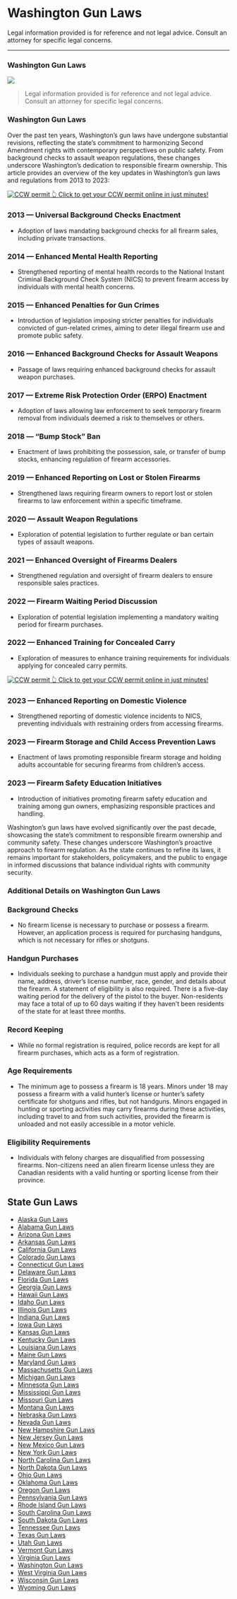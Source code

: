 # Washington Gun Laws

Legal information provided is for reference and not legal advice. Consult an attorney for specific legal concerns. 

* * *

### Washington Gun Laws

![](https://cdn-images-1.medium.com/max/1200/1*-dAsnK_--GoQHS781UFUNQ.png)

> Legal information provided is for reference and not legal advice. Consult an attorney for specific legal concerns.

### Washington Gun Laws

Over the past ten years, Washington’s gun laws have undergone substantial revisions, reflecting the state’s commitment to harmonizing Second Amendment rights with contemporary perspectives on public safety. From background checks to assault weapon regulations, these changes underscore Washington’s dedication to responsible firearm ownership. This article provides an overview of the key updates in Washington’s gun laws and regulations from 2013 to 2023:

<a href="https://serp.ly/ccw">
<div>
    <img src="https://cdn-images-1.medium.com/max/1200/1*aCmvRhaa5Xjz4zDZxHzAjg.png" alt="CCW permit">
    👆 Click to get your CCW permit online in just minutes!
</div>
</a>

### 2013 — Universal Background Checks Enactment

  * Adoption of laws mandating background checks for all firearm sales, including private transactions.



### 2014 — Enhanced Mental Health Reporting

  * Strengthened reporting of mental health records to the National Instant Criminal Background Check System (NICS) to prevent firearm access by individuals with mental health concerns.



### 2015 — Enhanced Penalties for Gun Crimes

  * Introduction of legislation imposing stricter penalties for individuals convicted of gun-related crimes, aiming to deter illegal firearm use and promote public safety.



### 2016 — Enhanced Background Checks for Assault Weapons

  * Passage of laws requiring enhanced background checks for assault weapon purchases.



### 2017 — Extreme Risk Protection Order (ERPO) Enactment

  * Adoption of laws allowing law enforcement to seek temporary firearm removal from individuals deemed a risk to themselves or others.



### 2018 — “Bump Stock” Ban

  * Enactment of laws prohibiting the possession, sale, or transfer of bump stocks, enhancing regulation of firearm accessories.



### 2019 — Enhanced Reporting on Lost or Stolen Firearms

  * Strengthened laws requiring firearm owners to report lost or stolen firearms to law enforcement within a specific timeframe.



### 2020 — Assault Weapon Regulations

  * Exploration of potential legislation to further regulate or ban certain types of assault weapons.



### 2021 — Enhanced Oversight of Firearms Dealers

  * Strengthened regulation and oversight of firearm dealers to ensure responsible sales practices.



### 2022 — Firearm Waiting Period Discussion

  * Exploration of potential legislation implementing a mandatory waiting period for firearm purchases.



### 2022 — Enhanced Training for Concealed Carry

  * Exploration of measures to enhance training requirements for individuals applying for concealed carry permits.



<a href="https://serp.ly/ccw">
<div>
    <img src="https://cdn-images-1.medium.com/max/1200/1*TMCVgNoKp2NAtvLSAMkaJg.png" alt="CCW permit">
    👆 Click to get your CCW permit online in just minutes!
</div>
</a>


### 2023 — Enhanced Reporting on Domestic Violence

  * Strengthened reporting of domestic violence incidents to NICS, preventing individuals with restraining orders from accessing firearms.



### 2023 — Firearm Storage and Child Access Prevention Laws

  * Enactment of laws promoting responsible firearm storage and holding adults accountable for securing firearms from children’s access.



### 2023 — Firearm Safety Education Initiatives

  * Introduction of initiatives promoting firearm safety education and training among gun owners, emphasizing responsible practices and handling.



Washington’s gun laws have evolved significantly over the past decade, showcasing the state’s commitment to responsible firearm ownership and community safety. These changes underscore Washington’s proactive approach to firearm regulation. As the state continues to refine its laws, it remains important for stakeholders, policymakers, and the public to engage in informed discussions that balance individual rights with community security.

### Additional Details on Washington Gun Laws

### Background Checks

  * No firearm license is necessary to purchase or possess a firearm. However, an application process is required for purchasing handguns, which is not necessary for rifles or shotguns.



### Handgun Purchases

  * Individuals seeking to purchase a handgun must apply and provide their name, address, driver’s license number, race, gender, and details about the firearm. A statement of eligibility is also required. There is a five-day waiting period for the delivery of the pistol to the buyer. Non-residents may face a total of up to 60 days waiting if they haven’t been residents of the state for at least three months.



### Record Keeping

  * While no formal registration is required, police records are kept for all firearm purchases, which acts as a form of registration.



### Age Requirements

  * The minimum age to possess a firearm is 18 years. Minors under 18 may possess a firearm with a valid hunter’s license or hunter’s safety certificate for shotguns and rifles, but not handguns. Minors engaged in hunting or sporting activities may carry firearms during these activities, including travel to and from such activities, provided the firearm is unloaded and not easily accessible in a motor vehicle.



### Eligibility Requirements

  * Individuals with felony charges are disqualified from possessing firearms. Non-citizens need an alien firearm license unless they are Canadian residents with a valid hunting or sporting license from their province.




## State Gun Laws

- [Alaska Gun Laws](https://github.com/universityofguns/laws/blob/main/state-gun-laws/Alaska-Gun-Laws.md)
- [Alabama Gun Laws](https://github.com/universityofguns/laws/blob/main/state-gun-laws/Alabama-Gun-Laws.md)
- [Arizona Gun Laws](https://github.com/universityofguns/laws/blob/main/state-gun-laws/Arizona-Gun-Laws.md)
- [Arkansas Gun Laws](https://github.com/universityofguns/laws/blob/main/state-gun-laws/Arkansas-Gun-Laws.md)
- [California Gun Laws](https://github.com/universityofguns/laws/blob/main/state-gun-laws/California-Gun-Laws.md)
- [Colorado Gun Laws](https://github.com/universityofguns/laws/blob/main/state-gun-laws/Colorado-Gun-Laws.md)
- [Connecticut Gun Laws](https://github.com/universityofguns/laws/blob/main/state-gun-laws/Connecticut-Gun-Laws.md)
- [Delaware Gun Laws](https://github.com/universityofguns/laws/blob/main/state-gun-laws/Delaware-Gun-Laws.md)
- [Florida Gun Laws](https://github.com/universityofguns/laws/blob/main/state-gun-laws/Florida-Gun-Laws.md)
- [Georgia Gun Laws](https://github.com/universityofguns/laws/blob/main/state-gun-laws/Georgia-Gun-Laws.md)
- [Hawaii Gun Laws](https://github.com/universityofguns/laws/blob/main/state-gun-laws/Hawaii-Gun-Laws.md)
- [Idaho Gun Laws](https://github.com/universityofguns/laws/blob/main/state-gun-laws/Idaho-Gun-Laws.md)
- [Illinois Gun Laws](https://github.com/universityofguns/laws/blob/main/state-gun-laws/Illinois-Gun-Laws.md)
- [Indiana Gun Laws](https://github.com/universityofguns/laws/blob/main/state-gun-laws/Indiana-Gun-Laws.md)
- [Iowa Gun Laws](https://github.com/universityofguns/laws/blob/main/state-gun-laws/Iowa-Gun-Laws.md)
- [Kansas Gun Laws](https://github.com/universityofguns/laws/blob/main/state-gun-laws/Kansas-Gun-Laws.md)
- [Kentucky Gun Laws](https://github.com/universityofguns/laws/blob/main/state-gun-laws/Kentucky-Gun-Laws.md)
- [Louisiana Gun Laws](https://github.com/universityofguns/laws/blob/main/state-gun-laws/Louisiana-Gun-Laws.md)
- [Maine Gun Laws](https://github.com/universityofguns/laws/blob/main/state-gun-laws/Maine-Gun-Laws.md)
- [Maryland Gun Laws](https://github.com/universityofguns/laws/blob/main/state-gun-laws/Maryland-Gun-Laws.md)
- [Massachusetts Gun Laws](https://github.com/universityofguns/laws/blob/main/state-gun-laws/Massachusetts-Gun-Laws.md)
- [Michigan Gun Laws](https://github.com/universityofguns/laws/blob/main/state-gun-laws/Michigan-Gun-Laws.md)
- [Minnesota Gun Laws](https://github.com/universityofguns/laws/blob/main/state-gun-laws/Minnesota-Gun-Laws.md)
- [Mississippi Gun Laws](https://github.com/universityofguns/laws/blob/main/state-gun-laws/Mississippi-Gun-Laws.md)
- [Missouri Gun Laws](https://github.com/universityofguns/laws/blob/main/state-gun-laws/Missouri-Gun-Laws.md)
- [Montana Gun Laws](https://github.com/universityofguns/laws/blob/main/state-gun-laws/Montana-Gun-Laws.md)
- [Nebraska Gun Laws](https://github.com/universityofguns/laws/blob/main/state-gun-laws/Nebraska-Gun-Laws.md)
- [Nevada Gun Laws](https://github.com/universityofguns/laws/blob/main/state-gun-laws/Nevada-Gun-Laws.md)
- [New Hampshire Gun Laws](https://github.com/universityofguns/laws/blob/main/state-gun-laws/New-Hampshire-Gun-Laws.md)
- [New Jersey Gun Laws](https://github.com/universityofguns/laws/blob/main/state-gun-laws/New-Jersey-Gun-Laws.md)
- [New Mexico Gun Laws](https://github.com/universityofguns/laws/blob/main/state-gun-laws/New-Mexico-Gun-Laws.md)
- [New York Gun Laws](https://github.com/universityofguns/laws/blob/main/state-gun-laws/New-York-Gun-Laws.md)
- [North Carolina Gun Laws](https://github.com/universityofguns/laws/blob/main/state-gun-laws/North-Carolina-Gun-Laws.md)
- [North Dakota Gun Laws](https://github.com/universityofguns/laws/blob/main/state-gun-laws/North-Dakota-Gun-Laws.md)
- [Ohio Gun Laws](https://github.com/universityofguns/laws/blob/main/state-gun-laws/Ohio-Gun-Laws.md)
- [Oklahoma Gun Laws](https://github.com/universityofguns/laws/blob/main/state-gun-laws/Oklahoma-Gun-Laws.md)
- [Oregon Gun Laws](https://github.com/universityofguns/laws/blob/main/state-gun-laws/Oregon-Gun-Laws.md)
- [Pennsylvania Gun Laws](https://github.com/universityofguns/laws/blob/main/state-gun-laws/Pennsylvania-Gun-Laws.md)
- [Rhode Island Gun Laws](https://github.com/universityofguns/laws/blob/main/state-gun-laws/Rhode-Island-Gun-Laws.md)
- [South Carolina Gun Laws](https://github.com/universityofguns/laws/blob/main/state-gun-laws/South-Carolina-Gun-Laws.md)
- [South Dakota Gun Laws](https://github.com/universityofguns/laws/blob/main/state-gun-laws/South-Dakota-Gun-Laws.md)
- [Tennessee Gun Laws](https://github.com/universityofguns/laws/blob/main/state-gun-laws/Tennessee-Gun-Laws.md)
- [Texas Gun Laws](https://github.com/universityofguns/laws/blob/main/state-gun-laws/Texas-Gun-Laws.md)
- [Utah Gun Laws](https://github.com/universityofguns/laws/blob/main/state-gun-laws/Utah-Gun-Laws.md)
- [Vermont Gun Laws](https://github.com/universityofguns/laws/blob/main/state-gun-laws/Vermont-Gun-Laws.md)
- [Virginia Gun Laws](https://github.com/universityofguns/laws/blob/main/state-gun-laws/Virginia-Gun-Laws.md)
- [Washington Gun Laws](https://github.com/universityofguns/laws/blob/main/state-gun-laws/Washington-Gun-Laws.md)
- [West Virginia Gun Laws](https://github.com/universityofguns/laws/blob/main/state-gun-laws/West-Virginia-Gun-Laws.md)
- [Wisconsin Gun Laws](https://github.com/universityofguns/laws/blob/main/state-gun-laws/Wisconsin-Gun-Laws.md)
- [Wyoming Gun Laws](https://github.com/universityofguns/laws/blob/main/state-gun-laws/Wyoming-Gun-Laws.md)